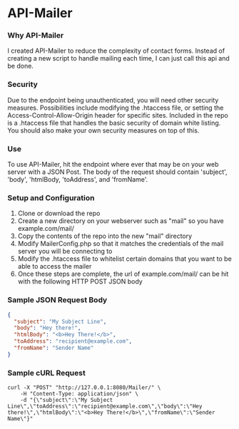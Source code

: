 # API-Mailer
### Why API-Mailer
I created API-Mailer to reduce the complexity of contact forms. Instead of creating a new script to handle mailing each time, I can just call this api and be done. 

### Security
Due to the endpoint being unauthenticated, you will need other security measures. Possibilities include modifying the .htaccess file, or setting the Access-Control-Allow-Origin header for specific sites. Included in the repo is a .htaccess file that handles the basic security of domain white listing. You should also make your own security measures on top of this.

### Use
To use API-Mailer, hit the endpoint where ever that may be on your web server with a JSON Post. The body of the request should contain 'subject', 'body', 'htmlBody, 'toAddress', and 'fromName'.

### Setup and Configuration
1. Clone or download the repo
2. Create a new directory on your webserver such as "mail" so you have example.com/mail/
3. Copy the contents of the repo into the new "mail" directory
4. Modify MailerConfig.php so that it matches the credentials of the mail server you will be connecting to
5. Modify the .htaccess file to whitelist certain domains that you want to be able to access the mailer
6. Once these steps are complete, the url of example.com/mail/ can be hit with the following HTTP POST JSON body

### Sample JSON Request Body
```JSON
{
  "subject": "My Subject Line",
  "body": "Hey there!",
  "htmlBody": "<b>Hey There!</b>",
  "toAddress": "recipient@example.com",
  "fromName": "Sender Name"
}
```

### Sample cURL Request
```
curl -X "POST" "http://127.0.0.1:8080/Mailer/" \
	-H "Content-Type: application/json" \
	-d "{\"subject\":\"My Subject Line\",\"toAddress\":\"recipient@example.com\",\"body\":\"Hey there!\",\"htmlBody\":\"<b>Hey There!</b>\",\"fromName\":\"Sender Name\"}"
```
